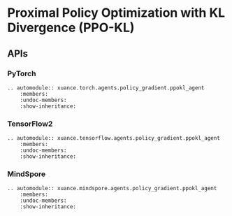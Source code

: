 # Proximal Policy Optimization with KL Divergence (PPO-KL)

## APIs

### PyTorch

```{eval-rst}
.. automodule:: xuance.torch.agents.policy_gradient.ppokl_agent
    :members:
    :undoc-members:
    :show-inheritance:
```

### TensorFlow2

```{eval-rst}
.. automodule:: xuance.tensorflow.agents.policy_gradient.ppokl_agent
    :members:
    :undoc-members:
    :show-inheritance:
```

### MindSpore

```{eval-rst}
.. automodule:: xuance.mindspore.agents.policy_gradient.ppokl_agent
    :members:
    :undoc-members:
    :show-inheritance:
```
